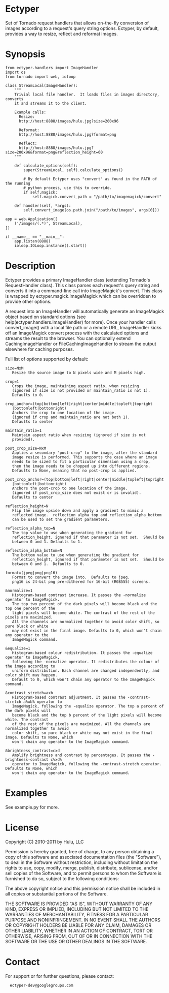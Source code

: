 Ectyper
==========

Set of Tornado request handlers that allows on-the-fly conversion of images
according to a request's query string options.  Ectyper, by default, provides
a way to resize, reflect and reformat images.

Synopsis
==========

    from ectyper.handlers import ImageHandler
    import os
    from tornado import web, ioloop
  
    class StreamLocal(ImageHandler):
        """
        Trivial local file handler.  It loads files in images directory, converts
        it and streams it to the client.
    
        Example calls:      
          Resize:
          http://host:8888/images/hulu.jpg?size=200x96
          
          Reformat:
          http://host:8888/images/hulu.jpg?format=png
          
          Reflect:
          http://host:8888/images/hulu.jpg?size=200x96&format=png&reflection_height=60
        """
        
        def calculate_options(self):
            super(StreamLocal, self).calculate_options()
  
            # By default Ectyper uses "convert" as found in the PATH of the running
            # python process, use this to override.
            if self.magick:
                self.magick.convert_path = "/path/to/imagemagick/convert"
  
        def handler(self, *args):
            self.convert_image(os.path.join("/path/to/images", args[0]))
  
    app = web.Application([
        ('/images/(.*)', StreamLocal),
    ])
  
    if __name__ == "__main__":
        app.listen(8888)
        ioloop.IOLoop.instance().start()

Description
==========

Ectyper provides a primary ImageHandler class (extending Tornado's RequestHandler
class).  This class parses each request's query string and converts it into a
command-line call into ImageMagick's convert.  This class is wrapped by
ectyper.magick.ImageMagick which can be overridden to provide other options.

A request into an ImageHandler will automatically generate an ImageMagick
object based on standard options (see help(ectyper.handlers.ImageHandler) for
more).  Once your handler calls convert_image() with a local file path or a
remote URL, ImageHandler kicks off an ImageMagick convert process with the
calculated options and streams the result to the browser.  You can optionally
extend CachingImageHandler or FileCachingImageHandler to stream the output
elsewhere for caching purposes.

Full list of options supported by default:

    size=NxM
       Resize the source image to N pixels wide and M pixels high.

    crop=1
       Crops the image, maintaining aspect ratio, when resizing
       (ignored if size is not provided or maintain_ratio is not 1).
       Defaults to 0.

    crop_anchor=(top|bottom|left|right|center|middle|topleft|topright
       |bottomleft|bottomright)
       Anchors the crop to one location of the image.
       (ignored if crop and maintain_ratio are not both 1).
       Defaults to center

    maintain_ratio=1
       Maintain aspect ratio when resizing (ignored if size is not
       provided).

    post_crop_size=NxM
       Applies a secondary "post-crop" to the image, after the standard
       image resize is performed. This supports the case where an image 
       needs to be sized to fit a particular dimension using a crop, 
       then the image needs to be chopped up into different regions.
       Defaults to None, meaning that no post-crop is applied.

    post_crop_anchor=(top|bottom|left|right|center|middle|topleft|topright
       |bottomleft|bottomright)
       Anchors the post-crop to one location of the image.
       (ignored if post_crop_size does not exist or is invalid).
       Defaults to center

    reflection_height=N
       Flip the image upside down and apply a gradient to mimic a
       reflected image.  reflection_alpha_top and reflection_alpha_bottom
       can be used to set the gradient parameters.

    reflection_alpha_top=N
       The top value to use when generating the gradient for
       reflection_height, ignored if that parameter is not set.  Should be
       between 0 and 1. Defaults to 1.

    reflection_alpha_bottom=N
       The bottom value to use when generating the gradient for
       reflection_height, ignored if that parameter is not set.  Should be
       between 0 and 1.  Defaults to 0.

    format=(jpeg|png|png16)
       Format to convert the image into.  Defaults to jpeg.
       png16 is 24-bit png pre-dithered for 16-bit (RGB555) screens.

    &normalize=1
       Histogram-based contrast increase. It passes the -normalize operator to ImageMagick.
       The top two percent of the dark pixels will become black and the top one percent of the 
       light pixels will become white. The contrast of the rest of the pixels are maximized.
       All the channels are normalized together to avoid color shift, so pure black or white 
       may not exist in the final image. Defaults to 0, which won't chain any operator to the
       ImageMagick command.

    &equalize=1
       Histogram-based colour redistribution. It passes the -equalize operator to ImageMagick, 
       following the -normalize operator. It redistributes the colour of the image according to 
       uniform distribution. Each channel are changed independently, and color shift may happen.
       Default to 0, which won't chain any operator to the ImageMagick command.

    &contrast_stretch=axb
       Histogram-based contrast adjustment. It passes the -contrast-stretch a%xb% operator to 
       ImageMagick, following the -equalize operator. The top a percent of the dark pixels will 
       become black and the top b percent of the light pixels will become white. The contrast 
       of the rest of the pixels are maximized. All the channels are normalized together to avoid 
       color shift, so pure black or white may not exist in the final image. Defaults to None, which 
       won't chain any operator to the ImageMagick command.

    &brightness_contrast=cxd
       Amplify brightness and contrast by percentages. It passes the -brightness-contrast c%xd% 
       operator to ImageMagick, following the -contrast-stretch operator. Defaults to None, which 
       won't chain any operator to the ImageMagick command.

Examples
==========

See example.py for more.

License
==========

Copyright (C) 2010-2011 by Hulu, LLC

Permission is hereby granted, free of charge, to any person obtaining a copy
of this software and associated documentation files (the "Software"), to deal
in the Software without restriction, including without limitation the rights
to use, copy, modify, merge, publish, distribute, sublicense, and/or sell
copies of the Software, and to permit persons to whom the Software is
furnished to do so, subject to the following conditions:

The above copyright notice and this permission notice shall be included in
all copies or substantial portions of the Software.

THE SOFTWARE IS PROVIDED "AS IS", WITHOUT WARRANTY OF ANY KIND, EXPRESS OR
IMPLIED, INCLUDING BUT NOT LIMITED TO THE WARRANTIES OF MERCHANTABILITY,
FITNESS FOR A PARTICULAR PURPOSE AND NONINFRINGEMENT. IN NO EVENT SHALL THE
AUTHORS OR COPYRIGHT HOLDERS BE LIABLE FOR ANY CLAIM, DAMAGES OR OTHER
LIABILITY, WHETHER IN AN ACTION OF CONTRACT, TORT OR OTHERWISE, ARISING FROM,
OUT OF OR IN CONNECTION WITH THE SOFTWARE OR THE USE OR OTHER DEALINGS IN
THE SOFTWARE.

Contact
==========

For support or for further questions, please contact:

      ectyper-dev@googlegroups.com
